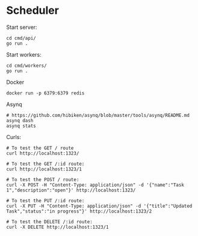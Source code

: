 # Scheduler

Start server:
``` shell
cd cmd/api/
go run .
```

Start workers:
```shell
cd cmd/workers/
go run .
```

Docker
``` shell
docker run -p 6379:6379 redis
```
Asynq
``` shell
# https://github.com/hibiken/asynq/blob/master/tools/asynq/README.md
asynq dash
asynq stats
```

Curls:

``` shell
# To test the GET / route
curl http://localhost:1323/

# To test the GET /:id route:
curl http://localhost:1323/1

# To test the POST / route:
curl -X POST -H "Content-Type: application/json" -d '{"name":"Task 1","description":"open"}' http://localhost:1323/

# To test the PUT /:id route:
curl -X PUT -H "Content-Type: application/json" -d '{"title":"Updated Task","status":"in progress"}' http://localhost:1323/2

# To test the DELETE /:id route:
curl -X DELETE http://localhost:1323/1
```
